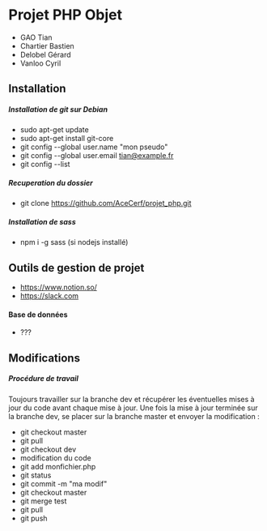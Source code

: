 # Projet PHP Objet
* GAO Tian
* Chartier Bastien
* Delobel Gérard
* Vanloo Cyril
## Installation
##### Installation de git sur Debian
* sudo apt-get update
* sudo apt-get install git-core
* git config --global user.name "mon pseudo"
* git config --global user.email tian@example.fr
* git config --list
##### Recuperation du dossier
* git clone https://github.com/AceCerf/projet_php.git
##### Installation de sass
* npm i -g sass (si nodejs installé)
## Outils de gestion de projet
* https://www.notion.so/
* https://slack.com
#### Base de données 
* ???
## Modifications
##### Procédure de travail
Toujours travailler sur la branche dev et récupérer les éventuelles mises à jour du code avant chaque mise à jour.
Une fois la mise à jour terminée sur la branche dev, se placer sur la branche master et envoyer la modification :
* git checkout master 
* git pull
* git checkout dev
* modification du code
* git add monfichier.php
* git status
* git commit -m "ma modif"
* git checkout master 
* git merge test
* git pull 
* git push
